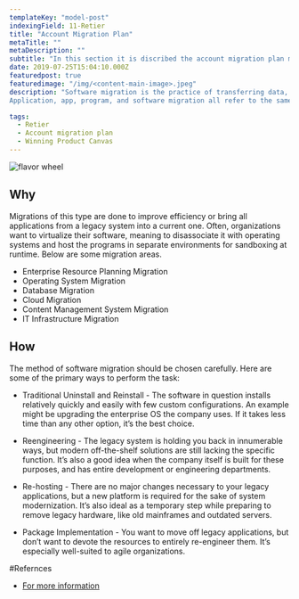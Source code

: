 ```yaml
---
templateKey: "model-post"
indexingField: 11-Retier
title: "Account Migration Plan"
metaTitle: ""
metaDescription: ""
subtitle: "In this section it is discribed the account migration plan method"
date: 2019-07-25T15:04:10.000Z
featuredpost: true
featuredimage: "/img/<content-main-image>.jpeg"
description: "Software migration is the practice of transferring data, accounts, and functionality from one operating environment to another. It could also refer to times when users are migrating the same software from one piece of computer hardware to another, or changing both software and hardware simultaneously. Software migration is a generic term that can refer to either a sort of transfer for applications, operating systems, databases, networks, content management systems (CMS), or even an entire IT infrastructure.
Application, app, program, and software migration all refer to the same type of transfer: the process of moving an application from one environment to another (like from an on-premises enterprise server to a cloud-based environment, from one server to another, or from cloud-to-cloud)."

tags:
  - Retier
  - Account migration plan
  - Winning Product Canvas
---
```


![flavor wheel](/img/<content-main-image>.jpeg)

## Why

Migrations of this type are done to improve efficiency or bring all applications from a legacy system into a current one. Often, organizations want to virtualize their software, meaning to disassociate it with operating systems and host the programs in separate environments for sandboxing at runtime. Below are some migration areas.

- Enterprise Resource Planning Migration
- Operating System Migration
- Database Migration
- Cloud Migration
- Content Management System Migration
- IT Infrastructure Migration

## How

The method of software migration should be chosen carefully. Here are some of the primary ways to perform the task:

- Traditional Uninstall and Reinstall - The software in question installs relatively quickly and easily with few custom configurations. An example might be upgrading the enterprise OS the company uses. If it takes less time than any other option, it’s the best choice.

- Reengineering - The legacy system is holding you back in innumerable ways, but modern off-the-shelf solutions are still lacking the specific function. It’s also a good idea when the company itself is built for these purposes, and has entire development or engineering departments.

- Re-hosting - There are no major changes necessary to your legacy applications, but a new platform is required for the sake of system modernization. It’s also ideal as a temporary step while preparing to remove legacy hardware, like old mainframes and outdated servers.

- Package Implementation - You want to move off legacy applications, but don’t want to devote the resources to entirely re-engineer them. It’s especially well-suited to agile organizations.

#Refernces

- [For more information](https://www.smartsheet.com/all-about-software-migration-planning)
